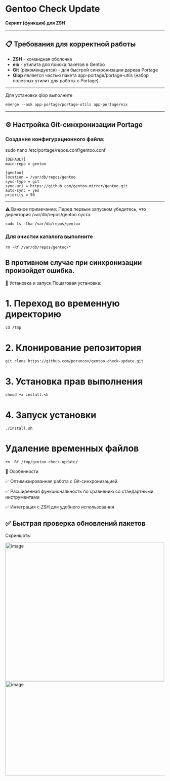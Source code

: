 # Gentoo Check Update
**Скрипт (функция) для ZSH**

---

## 📋 Требования для корректной работы

- **ZSH** - командная оболочка
- **eix** - утилита для поиска пакетов в Gentoo
- **Git** (рекомендуется) - для быстрой синхронизации дерева Portage
- **Qlop** является частью пакета app-portage/portage-utils (набор полезных утилит для работы с Portage).
---
Для установки qlop выполните
```
emerge --ask app-portage/portage-utils app-portage/eix
```
---

## ⚙️ Настройка Git-синхронизации Portage

### Создание конфигурационного файла:

sudo nano /etc/portage/repos.conf/gentoo.conf
```
[DEFAULT]
main-repo = gentoo

[gentoo]
location = /var/db/repos/gentoo
sync-type = git
sync-uri = https://github.com/gentoo-mirror/gentoo.git
auto-sync = yes
priority = 50
```
---
⚠️ Важное примечание:
Перед первым запуском убедитесь, что директория /var/db/repos/gentoo пуста. 
```
sudo ls -lha /var/db/repos/gentoo
```
### Для очистки каталога выполните
```
rm -Rf /var/db/repos/gentoo/*
```
В противном случае при синхронизации произойдет ошибка.
---
🚀 Установка и запуск
Пошаговая установка:

# 1. Переход во временную директорию
```
cd /tmp
```
# 2. Клонирование репозитория
```
git clone https://github.com/poruncov/gentoo-check-update.git
```
# 3. Установка прав выполнения
```
chmod +x install.sh
```
# 4. Запуск установки
```
./install.sh
```
# Удаление временных файлов
```
rm -Rf /tmp/gentoo-check-update/
```
🔧 Особенности

✅ Оптимизированная работа с Git-синхронизацией

✅ Расширенная функциональность по сравнению со стандартными инструментами

✅ Интеграция с ZSH для удобного использования

✅ Быстрая проверка обновлений пакетов
---
Скриншоты

<img width="502" height="437" alt="image" src="https://github.com/user-attachments/assets/f0d436cf-67e6-4b5d-beba-9892ae88a9a6" />

<img width="515" height="298" alt="image" src="https://github.com/user-attachments/assets/4ea548c7-a23b-44cb-bdcc-ed78d6261509" />
